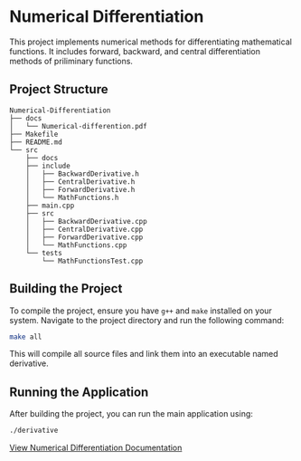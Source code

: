 # Numerical Differentiation

This project implements numerical methods for differentiating mathematical functions. It includes forward, backward, and central differentiation methods of priliminary functions. 

## Project Structure

```
Numerical-Differentiation
├── docs
│   └── Numerical-differention.pdf
├── Makefile
├── README.md
└── src
    ├── docs
    ├── include
    │   ├── BackwardDerivative.h
    │   ├── CentralDerivative.h
    │   ├── ForwardDerivative.h
    │   └── MathFunctions.h
    ├── main.cpp
    ├── src
    │   ├── BackwardDerivative.cpp
    │   ├── CentralDerivative.cpp
    │   ├── ForwardDerivative.cpp
    │   └── MathFunctions.cpp
    └── tests
        └── MathFunctionsTest.cpp
```

## Building the Project

To compile the project, ensure you have `g++` and `make` installed on your system. Navigate to the project directory and run the following command:

```bash
make all
```


This will compile all source files and link them into an executable named derivative.

## Running the Application

After building the project, you can run the main application using:
``` bash
./derivative
```
[View Numerical Differentiation Documentation](docs/Numerical-differention.pdf)